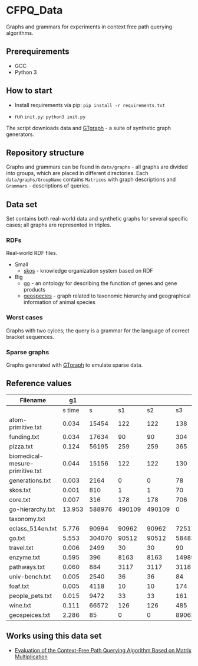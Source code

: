 # CFPQ_Data

Graphs and grammars for experiments in context free path querying algorithms.

## Prerequirements
* GCC
* Python 3

## How to start

* Install requirements via pip:
```pip install -r requirements.txt```

* run `init.py`: 
```python3 init.py```

The script downloads data and [GTgraph](http://www.cse.psu.edu/~kxm85/software/GTgraph/) - a suite of synthetic graph generators.

## Repository structure

Graphs and grammars can be found in  ```data/graphs``` - all graphs are divided into groups, which are placed in different directories. Each ```data/graphs/GroupName``` contains ```Matrices``` with graph descriptions and ```Grammars``` - descriptions of queries. 

## Data set

Set contains both real-world data and synthetic graphs for several specific cases; all graphs are represented in triples.

### RDFs

Real-world RDF files.
- Small
  - [skos](http://www.w3.org/2004/02/skos/core.html) - knowledge organization system based on RDF
- Big
  - [go](http://purl.obolibrary.org/obo/go.owl) - an ontology for describing the function of genes and gene products 
  - [geospecies](http://lod.geospecies.org/geospecies.rdf.gz) - graph related to taxonomic hierarchy and geographical information of animal species

### Worst cases

Graphs with two cylces; the query is a grammar for the language of correct bracket sequences.

### Sparse graphs 

Graphs generated with [GTgraph](http://www.cse.psu.edu/~kxm85/software/GTgraph/) to emulate sparse data.

## Reference values

|Filename                       |g1    |      |      |      |      |      |      |      |geo.cnf|         |                            |
|-------------------------------|------|------|------|------|------|------|------|------|-------|---------|----------------------------|
|                               |s time|s     |s1    |s2    |s3    |s4    |s5    |s6    |s time |s        |s1                          |
|atom-primitive.txt             |0.034 |15454 |122   |122   |138   |138   |15128 |0     |       |         |                            |
|funding.txt                    |0.034 |17634 |90    |90    |304   |304   |6555  |2375  |       |         |                            |
|pizza.txt                      |0.124 |56195 |259   |259   |365   |365   |23044 |720   |       |         |                            |
|biomedical-mesure-primitive.txt|0.044 |15156 |122   |122   |130   |130   |15006 |0     |       |         |                            |
|generations.txt                |0.003 |2164  |0     |0     |78    |78    |0     |259   |       |         |                            |
|skos.txt                       |0.001 |810   |1     |1     |70    |70    |5     |0     |       |         |                            |
|core.txt                       |0.007 |316   |178   |178   |706   |1412  |82    |239   |       |         |                            |
|go-hierarchy.txt               |13.953|588976|490109|490109|0     |0     |324016|0     |       |         |                            |
|taxonomy.txt                   |      |      |      |      |      |      |      |      |       |         |                            |
|eclass_514en.txt               |5.776 |90994 |90962 |90962 |72517 |72517 |35505 |30330 |       |         |                            |
|go.txt                         |5.553 |304070|90512 |90512 |58483 |58483 |278610|39642 |       |         |                            |
|travel.txt                     |0.006 |2499  |30    |30    |90    |90    |1110  |630   |       |         |                            |
|enzyme.txt                     |0.595 |396   |8163  |8163  |14989 |14989 |393   |393   |       |         |                            |
|pathways.txt                   |0.060 |884   |3117  |3117  |3118  |3118  |882   |882   |       |         |                            |
|univ-bench.txt                 |0.005 |2540  |36    |36    |84    |84    |1478  |0     |       |         |                            |
|foaf.txt                       |0.005 |4118  |10    |10    |174   |174   |120   |195   |       |         |                            |
|people_pets.txt                |0.015 |9472  |33    |33    |161   |161   |2486  |1881  |       |         |                            |
|wine.txt                       |0.111 |66572 |126   |126   |485   |485   |8172  |16261 |       |         |                            |
|geospeices.txt                 |2.286 |85    |0     |0     |89062 |89062 |0     |0     |265.654|226669749|21361542                    |

## Works using this data set

- [Evaluation of the Context-Free Path Querying Algorithm Based on Matrix Multiplication](https://dl.acm.org/citation.cfm?id=3328503)
